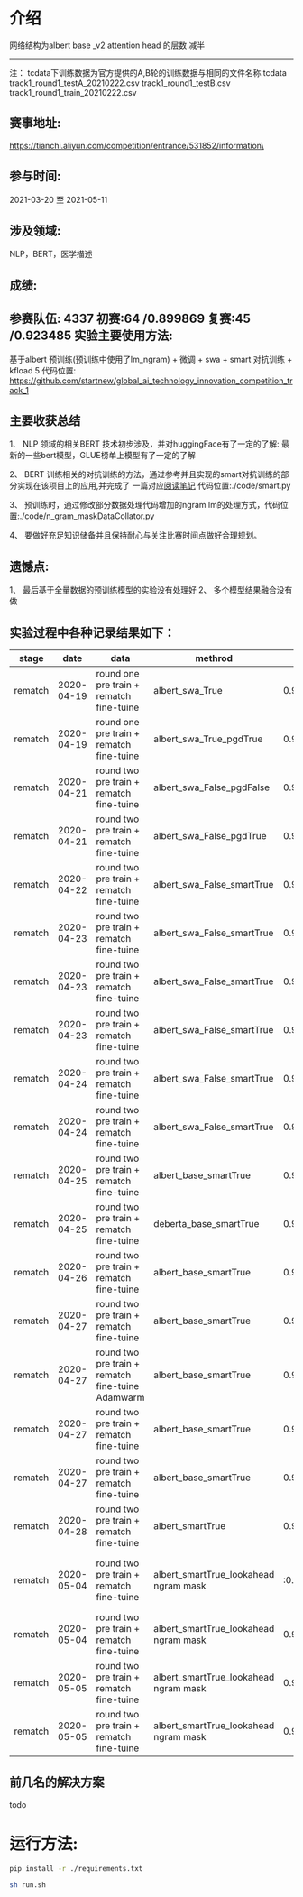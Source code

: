 # 介绍
网络结构为albert base _v2  attention head 的层数 减半

-------------
注：
 tcdata下训练数据为官方提供的A,B轮的训练数据与相同的文件名称
 tcdata 
    track1_round1_testA_20210222.csv
    track1_round1_testB.csv
    track1_round1_train_20210222.csv
    
赛事地址:
---
https://tianchi.aliyun.com/competition/entrance/531852/information\

参与时间:
----
2021-03-20 至 2021-05-11

涉及领域:
----
NLP，BERT，医学描述

成绩:
-----------
参赛队伍: 4337
初赛:64 /0.899869
复赛:45 /0.923485
实验主要使用方法:
----
基于albert 预训练(预训练中使用了lm_ngram) + 微调 + swa + smart 对抗训练 + kfload 5 
代码位置:
https://github.com/startnew/global_ai_technology_innovation_competition_track_1

主要收获总结
----
1、 NLP 领域的相关BERT 技术初步涉及，并对huggingFace有了一定的了解:
最新的一些bert模型，GLUE榜单上模型有了一定的了解

2、 BERT 训练相关的对抗训练的方法，通过参考并且实现的smart对抗训练的部分实现在该项目上的应用,并完成了
一篇对应[阅读笔记](https://blog.csdn.net/Magicapprentice/article/details/115512068?spm=1001.2014.3001.5502)
代码位置:./code/smart.py

3、 预训练时，通过修改部分数据处理代码增加的ngram lm的处理方式，代码位置:./code/n_gram_maskDataCollator.py

4、 要做好充足知识储备并且保持耐心与关注比赛时间点做好合理规划。

遗憾点:
----
1、 最后基于全量数据的预训练模型的实验没有处理好
2、 多个模型结果融合没有做

实验过程中各种记录结果如下：
----


| stage| date | data| methrod | test_score | sub_score| add|
| ---- | ----  | ----  |----  |----  |----  |----  |
|rematch|2020-04-19|round one pre train + rematch fine-tuine| albert_swa_True|0.95|0.867|epoch 5|
|rematch|2020-04-19|round one pre train + rematch fine-tuine| albert_swa_True_pgdTrue|0.952|0.854|epoch 6|
|rematch|2020-04-21|round two pre train + rematch fine-tuine| albert_swa_False_pgdFalse|0.954|0.858|epoch 6|
|rematch|2020-04-21|round two pre train + rematch fine-tuine| albert_swa_False_pgdTrue|0.931|0.827|epoch 6|
|rematch|2020-04-22|round two pre train + rematch fine-tuine| albert_swa_False_smartTrue|0.962|0.872|epoch 6|
|rematch|2020-04-23|round two pre train + rematch fine-tuine| albert_swa_False_smartTrue|0.962|0.863|epoch 5|
|rematch|2020-04-23|round two pre train + rematch fine-tuine| albert_swa_False_smartTrue|0.965|0.894761|epoch 7|
|rematch|2020-04-23|round two pre train + rematch fine-tuine| albert_swa_False_smartTrue|0.966|0.89806002|epoch 8|
|rematch|2020-04-24|round two pre train + rematch fine-tuine| albert_swa_False_smartTrue|0.9678|0.90056173|epoch 9|
|rematch|2020-04-24|round two pre train + rematch fine-tuine| albert_swa_False_smartTrue|0.9707|0.902079|epoch 10|
|rematch|2020-04-25|round two pre train + rematch fine-tuine| albert_base_smartTrue|0.954|0.872929|epoch 10|
|rematch|2020-04-25|round two pre train + rematch fine-tuine| deberta_base_smartTrue|0.94844|0.872929|epoch 2|
|rematch|2020-04-26|round two pre train + rematch fine-tuine| albert_base_smartTrue|0.965770|0.895|epoch 4 new vob|
|rematch|2020-04-27|round two pre train + rematch fine-tuine| albert_base_smartTrue|0.9552|0.874|epoch 10 new vob|
|rematch|2020-04-27|round two pre train + rematch fine-tuine Adamwarm| albert_base_smartTrue|0.941|0.844|epoch 10 new vob|
|rematch|2020-04-27|round two pre train + rematch fine-tuine| albert_base_smartTrue|0.954|?|epoch 4, new vob ,smart to word embbedding,bs:64|
|rematch|2020-04-27|round two pre train + rematch fine-tuine| albert_base_smartTrue|0.953|?|epoch 10, new vob ,smart to word embbedding,bs:64|
|rematch|2020-04-28|round two pre train + rematch fine-tuine| albert_smartTrue|0.970|0.905809|epoch 6, new vob ,smart to word embbedding,bs:64|
|rematch|2020-05-04|round two pre train + rematch fine-tuine| albert_smartTrue_lookahead ngram mask|:0.9932|0.91741448|epoch max 20, new vob ,smart to word embbedding, add online test train bs:32|
|rematch|2020-05-04|round two pre train + rematch fine-tuine| albert_smartTrue_lookahead ngram mask|0.9939244185920173|0.92302893|epoch max 20, new vob ,smart to word embbedding,bs:32|
|rematch|2020-05-05|round two pre train + rematch fine-tuine| albert_smartTrue_lookahead ngram mask|0.95736|0.879|epoch max 20, new vob ,smart to word embbedding,bs:32|
|rematch|2020-05-05|round two pre train + rematch fine-tuine| albert_smartTrue_lookahead ngram mask|0.9662|0.899474|epoch max 20, new vob ,smart to word embbedding,bs:32|

前几名的解决方案
----
todo

        
# 运行方法:
```bash
pip install -r ./requirements.txt
```
 
```bash
sh run.sh
```
